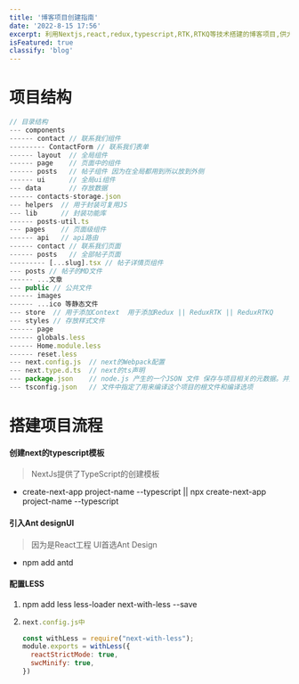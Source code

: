 ```yaml
---
title: '博客项目创建指南'
date: '2022-8-15 17:56'
excerpt: 利用Nextjs,react,redux,typescript,RTK,RTKQ等技术搭建的博客项目,供大家参考指正
isFeatured: true
classify: 'blog'
---
```


# **项目结构**

```js
// 目录结构
--- components
------ contact // 联系我们组件
--------- ContactForm // 联系我们表单
------ layout  // 全局组件
------ page    // 页面中的组件
------ posts   // 帖子组件 因为在全局都用到所以放到外侧
------ ui      // 全局ui组件
--- data	   // 存放数据
------ contacts-storage.json
--- helpers  // 用于封装可复用JS
--- lib		 // 封装功能库
------ posts-util.ts
--- pages    // 页面级组件
------ api   // api路由
------ contact // 联系我们页面
------ posts   // 全部帖子页面
--------- [...slug].tsx // 帖子详情页组件
--- posts // 帖子的MD文件
------ ...文章
--- public // 公共文件
------ images
------ ...ico 等静态文件
--- store  // 用于添加Context  用于添加Redux || ReduxRTK || ReduxRTKQ
--- styles // 存放样式文件
------ page
------ globals.less
------ Home.module.less
------ reset.less
--- next.config.js  // next的Webpack配置
--- next.type.d.ts  // next的ts声明
--- package.json    // node.js 产生的一个JSON 文件 保存与项目相关的元数据。并用于管理项目的依赖项，脚本，版本等
--- tsconfig.json   // 文件中指定了用来编译这个项目的根文件和编译选项	
```



# **搭建项目流程**

#### **创建next的typescript模板**

> NextJs提供了TypeScript的创建模板

- create-next-app project-name --typescript  || npx create-next-app project-name --typescript

#### **引入Ant designUI**

> 因为是React工程  UI首选Ant Design

- npm add antd

#### **配置LESS**

1. npm add  less less-loader next-with-less --save

2. ```js
   next.config.js中 
   
   const withLess = require("next-with-less");
   module.exports = withLess({
     reactStrictMode: true,
     swcMinify: true,
   })
   ```

